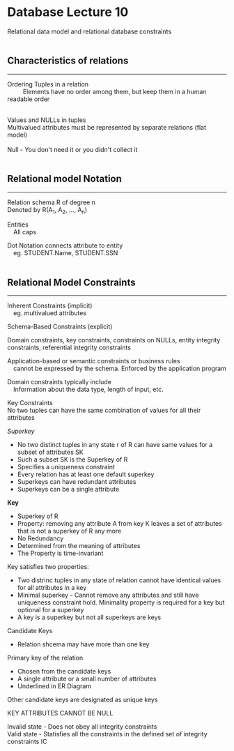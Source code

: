 # Database Lecture 10

Relational data model and relational database constraints <br></br>

## Characteristics of relations
---
Ordering Tuples in a relation <br>
&emsp; &emsp; Elements have no order among them, but keep them in a human readable order <br> </br>

Values and NULLs in tuples <br>
Multivalued attributes must be represented by separate relations (flat model)<br></br>
Null - You don't need it or you didn't collect it <br></br>

## Relational model Notation
---

Relation schema R of degree n <br>
Denoted by R(A<sub>1</sub>, A<sub>2</sub>, ..., A<sub>n</sub>)

Entities <br>
&emsp;All caps <br>

Dot Notation connects attribute to entity <br>
&emsp;eg. STUDENT.Name, STUDENT.SSN <br></br>

## Relational Model Constraints
---
Inherent Constraints (implicit) <br>
&emsp;eg. multivalued attributes <br>

Schema-Based Constraints (explicit) <br>

Domain constraints, key constraints, constraints on NULLs, entity integrity constraints, referential integrity constraints <br>

Application-based or semantic constraints or business rules <br>
&emsp;cannot be expressed by the schema. Enforced by the application program <br>

Domain constraints typically include <br>
&emsp;Information about the data type, length of input, etc. <br>

Key Constraints <br>
No two tuples can have the same combination of values for all their attributes <br>

<i>Superkey</i> <br>
* No two distinct tuples in any state r of R can have same values for a subset of attributes SK
* Such a subset SK is the Superkey of R
* Specifies a uniqueness constraint
* Every relation has at least one default superkey
* Superkeys can have redundant attributes
* Superkeys can be a single attribute

<b>Key</b><br>
* Superkey of R
* Property: removing any attribute A from key K leaves a set of attributes that is not a superkey of R any more<br>
* No Redundancy<br>
* Determined from the meaning of attributes<br>
* The Property is time-invariant<br>

Key satisfies two properties:<br>
* Two distrinc tuples in any state of relation cannot have identical values for all attributes in a key
* Minimal superkey - Cannot remove any attributes and still have uniqueness constraint hold. Minimality property is required for a key but optional for a superkey
* A key is a superkey but not all superkeys are keys<br>

Candidate Keys
 * Relation shcema may have more than one key

 Primary key of the relation
 * Chosen from the candidate keys
 * A single attribute or a small number of attributes
 * Underlined in ER Diagram

 Other candidate keys are designated as unique keys

 KEY ATTRIBUTES CANNOT BE NULL<br>

 Invalid state - Does not obey all integrity constraints<br>
 Valid state - Statisfies all the constraints in the defined set of integrity constraints IC
 